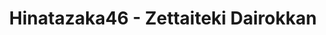 ---
layout: videojs
title: Hinatazaka46 - Zettaiteki Dairokkan
description: >+
    Director: Akira Kashida
    
    Choreographer: CRE8BOY
    
    Planner: Keita Gaikawa
    
    Producer: Hiroto Hashimoto (AOI Pro.),
    
    Kaneki Tokumura (Bitstar)
    
    Production: BitStar

    Lyrics：Akimoto Yasushi
    
    Music & Arrangement：SATORI shiraishi

    Translation by @sasori39883522
id: DrDuTJ0MyJ9H
lang: en
subtitles: 日向坂46絶対的第六感.en.vtt
video_url: https://youtu.be/qUZagu-NL_s
thumbnail: https://i.ytimg.com/vi/qUZagu-NL_s/maxresdefault.jpg
plink: https://hinatacampaign.github.io/zettaiteki-dairokkan.html
---